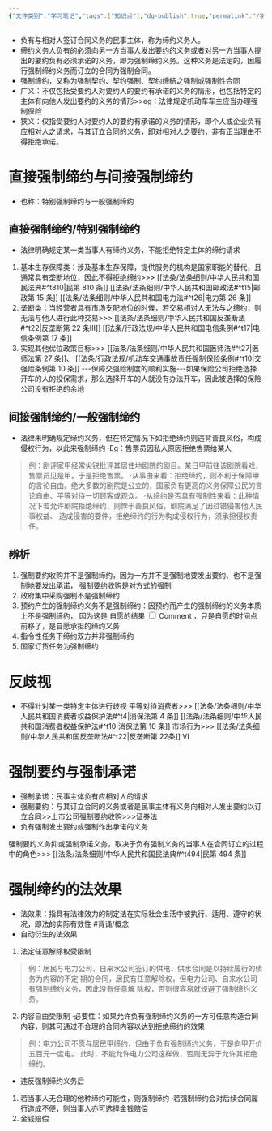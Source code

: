 ```yaml
---
{"文件类别":"学习笔记","tags":["知识点"],"dg-publish":true,"permalink":"/学习笔记studyup/知识点cheese/强制缔约/","dgPassFrontmatter":true,"noteIcon":"","created":"2024-07-03T13:14:49.271+08:00","updated":"2024-09-30T11:31:51.483+08:00"}
---
```


- 负有与相对人签订合同义务的民事主体，称为缔约义务人。
- 缔约义务人负有的必须向另一方当事人发出要约的义务或者对另一方当事人提出的要约负有必须承诺的义务，即为强制缔约义务。这种义务是法定的，因履行强制缔约义务而订立的合同为强制合同。
- 强制缔约，又称为强制契约、契约强制、契约缔结之强制或强制性合同
- 广义：不仅包括受要约人对要约人的要约有承诺的义务的情形，也包括特定的主体有向他人发出要约的义务的情形>>eg：法律规定机动车车主应当办理强制保险
- 狭义：仅指受要约人对要约人的要约有承诺的义务的情形，即个人或企业负有应相对人之请求，与其订立合同的义务，即对相对人之要约，非有正当理由不得拒绝承诺。
# 直接强制缔约与间接强制缔约 
- 也称：特别强制缔约与一般强制缔约
## 直接强制缔约/特别强制缔约 
- 法律明确规定某一类当事人有缔约义务，不能拒绝特定主体的缔约请求
1. 基本生存保障类：涉及基本生存保障，提供服务的机构是国家职能的替代，且通常具有垄断地位，因此不得拒绝缔约>>> [[法条/法条细则/中华人民共和国民法典#^t810\|民第 810 条]] [[法条/法条细则/中华人民共和国邮政法#^t15\|邮政第 15 条]] [[法条/法条细则/中华人民共和国电力法#^t26\|电力第 26 条]]
2. 垄断类：当经营者具有市场支配地位的时候，若交易相对人无法与之缔约，则无法与他人进行此种交易>>> [[法条/法条细则/中华人民共和国反垄断法#^t22\|反垄断第 22 条Ⅲ]]  [[法条/行政法规/中华人民共和国电信条例#^t17\|电信条例第 17 条]]
3. 实现其他优位政策目标>>> [[法条/法条细则/中华人民共和国医师法#^t27\|医师法第 27 条]]、 [[法条/行政法规/机动车交通事故责任强制保险条例#^t10\|交强险条例第 10 条]] ---保障交强险制度的顺利实施---如果保险公司拒绝选择开车的人的投保需求，那么选择开车的人就没有办法开车，因此被选择的保险公司没有拒绝的余地
## 间接强制缔约/一般强制缔约
- 法律未明确规定缔约义务，但在特定情况下如拒绝缔约则违背善良风俗，构成侵权行为，以此来强制缔约
·Eg：售票员因私人原因拒绝售票给某人
>例：剧评家甲经常尖锐批评其居住地剧院的剧目。某日甲前往该剧院看戏，售票员见是甲，于是拒绝售票。 
>·从事由来看：拒绝缔约，则不利于保障甲的言论自由。绝大多数的剧院是公立的，国家负有更高的义务保障公民的言论自由、平等对待一切顾客或观众。 
>·从缔约是否具有强制性来看：此种情况下若允许剧院拒绝缔约，则悖于善良风俗，剧院满足了因过错侵害他人民事权益、 造成侵害的要件，拒绝缔约的行为构成侵权行为，须承担侵权责任。

## 辨析
1.  强制要约收购并不是强制缔约，因为一方并不是强制地要发出要约、也不是强制地要发出承诺， 强制要约收购是对方式的强制
2. 政府集中采购强制不是强制缔约 
3. 预约产生的强制缔约义务不是强制缔约：因预约而产生的强制缔约的义务本质上不是强制缔约， 因为这是<label class="ob-comment" title="和民法关系特点2平等主体中的各种合约关系对比，都是基于前一情况产生后续情况，认定基础为前" style=""> 自愿的结果 <input type="checkbox"> <span style=""> Comment </span></label>，只是自愿的时间点前移了，是自愿承担的缔约义务 
4. 指令性任务下缔约双方并非强制缔约
5. 国家订货任务为强制缔约

# 反歧视
- 不得针对某一类特定主体进行歧视
平等对待消费者>>> [[法条/法条细则/中华人民共和国消费者权益保护法#^t4\|消保法第 4 条]] [[法条/法条细则/中华人民共和国消费者权益保护法#^t10\|消保法第 10 条]]
市场行为>>> [[法条/法条细则/中华人民共和国反垄断法#^t22\|反垄断第 22条]] Ⅵ
# 强制要约与强制承诺
- 强制承诺：民事主体负有应相对人的请求
- 强制要约：与其订立合同的义务或者是民事主体有义务向相对人发出要约以订立合同>>上市公司强制要约收购>>>证券法
- 负有强制发出要约或强制作出承诺的义务

强制要约义务抑或强制承诺义务，取决于负有强制义务的当事人在合同订立的过程中的角色>>> [[法条/法条细则/中华人民共和国民法典#^t494\|民第 494 条]]
# 强制缔约的法效果
- 法效果：指具有法律效力的制定法在实际社会生活中被执行、适用、遵守的状况，即法的实际有效性 #背诵/概念 
- 自动衍生的法效果
1. 法定任意解除权受限制
>例：居民与电力公司、自来水公司签订的供电、供水合同是以持续履行的债务为内容的不定 期的合同，居民有任意解除权，但电力公司、自来水公司有强制缔约义务，因此没有任意解 除权，否则很容易就规避了强制缔约义务。
2. 内容自由受限制
·必要性：如果允许负有强制缔约义务的一方可任意构造合同内容，则其可通过不合理的合同内容以达到拒绝缔约的效果
>例：电力公司不愿与居民甲缔约，但由于负有强制缔约义务，于是向甲开价五百元一度电。 此时，不能允许电力公司这样做，否则无异于允许其拒绝缔约。
- 违反强制缔约义务后
1. 若当事人无合理的他种缔约可能性，则强制缔约
·若强制缔约会对后续合同履行造成不便，则当事人亦可选择金钱赔偿
2. 金钱赔偿